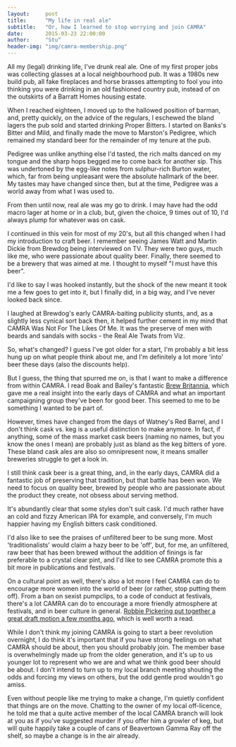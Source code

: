 ```yaml
---
layout:     post
title:      "My life in real ale"
subtitle:   "Or, how I learned to stop worrying and join CAMRA"
date:       2015-03-23 22:00:00
author:     "Stu"
header-img: "img/camra-membership.png"
---
```


All my (legal) drinking life, I've drunk real ale. One of my first proper jobs was collecting glasses at a local neighbourhood pub. It was a 1980s new build pub, all fake fireplaces and horse brasses attempting to fool you into thinking you were drinking in an old fashioned country pub, instead of on the outskirts of a Barratt Homes housing estate.

When I reached eighteen, I moved up to the hallowed position of barman, and, pretty quickly, on the advice of the regulars, I eschewed the bland lagers the pub sold and started drinking Proper Bitters. I started on Banks's Bitter and Mild, and finally made the move to Marston's Pedigree, which remained my standard beer for the remainder of my tenure at the pub.

Pedigree was unlike anything else I'd tasted, the rich malts danced on my tongue and the sharp hops begged me to come back for another sip. This was undertoned by the egg-like notes from sulphur-rich Burton water, which, far from being unpleasant were the absolute hallmark of the beer. My tastes may have changed since then, but at the time, Pedigree was a world away from what I was used to.

From then until now, real ale was my go to drink. I may have had the odd macro lager at home or in a club, but, given the choice, 9 times out of 10, I'd always plump for whatever was on cask.

I continued in this vein for most of my 20's, but all this changed when I had my introduction to craft beer. I remember seeing James Watt and Martin Dickie from Brewdog being interviewed on TV. They were two guys, much like me, who were passionate about quality beer. Finally, there seemed to be a brewery that was aimed at me. I thought to myself "I must have this beer".

I'd like to say I was hooked instantly, but the shock of the new meant it took me a few goes to get into it, but I finally did, in a big way, and I've never looked back since.

I laughed at Brewdog's early CAMRA-baiting publicity stunts, and, as a slightly less cynical sort back then, it helped further cement in my mind that CAMRA Was Not For The Likes Of Me. It was the preserve of men with beards and sandals with socks - the Real Ale Twats from Viz.

So, what's changed? I guess I've got older for a start, I'm probably a bit less hung up on what people think about me, and I'm definitely a lot more 'into' beer these days (also the discounts help).

But I guess, the thing that spurred me on, is that I want to make a difference from within CAMRA. I read Boak and Bailey's fantastic [Brew Britannia](http://boakandbailey.com/book-brew-britannia/), which gave me a real insight into the early days of CAMRA and what an important campaigning group they've been for good beer. This seemed to me to be something I wanted to be part of.

However, times have changed from the days of Watney's Red Barrel, and I don't think cask vs. keg is a useful distinction to make anymore. In fact, if anything, some of the mass market cask beers (naming no names, but you know the ones I mean) are probably just as bland as the keg bitters of yore. These bland cask ales are also so omnipresent now, it means smaller breweries struggle to get a look in.

I still think cask beer is a great thing, and, in the early days, CAMRA did a fantastic job of preserving that tradition, but that battle has been won. We need to focus on quality beer, brewed by people who are passionate about the product they create, not obsess about serving method.

It's abundantly clear that some styles don't suit cask. I'd much rather have an cold and fizzy American IPA for example, and conversely, I'm much happier having my English bitters cask conditioned.

I'd also like to see the praises of unfiltered beer to be sung more. Most 'traditionalists' would claim a hazy beer to be 'off', but, for me, an unfiltered, raw beer that has been brewed without the addition of finings is far preferable to a crystal clear pint, and I'd like to see CAMRA promote this a bit more in publications and festivals.

On a cultural point as well, there's also a lot more I feel CAMRA can do to encourage more women into the world of beer (or rather, stop putting them off). From a ban on sexist pumpclips, to a code of conduct at festivals, there's a lot CAMRA can do to encourage a more friendly atmosphere at festivals, and in beer culture in general. [Robbie Pickering put together a great draft motion a few months ago](http://refreshingbeer.blogspot.co.uk/2015/02/how-can-camra-lead-in-combatting-beer.html), which is well worth a read.

While I don't think my joining CAMRA is going to start a beer revolution overnight, I do think it's important that if you have strong feelings on what CAMRA should be about, then you should probably join. The member base is overwhelmingly made up from the older generation, and it's up to us younger lot to represent who we are and what we think good beer should be about. I don't intend to turn up to my local branch meeting shouting the odds and forcing my views on others, but the odd gentle prod wouldn't go amiss.

Even without people like me trying to make a change, I'm quietly confident that things are on the move. Chatting to the owner of my local off-licence, he told me that a quite active member of the local CAMRA branch will look at you as if you've suggested murder if you offer him a growler of keg, but will quite happily take a couple of cans of Beavertown Gamma Ray off the shelf, so maybe a change is in the air already.
